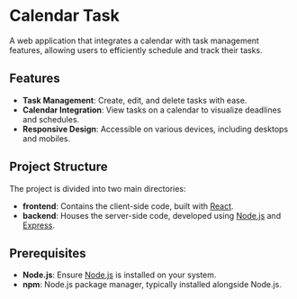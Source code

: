 # Calendar Task

A web application that integrates a calendar with task management features, allowing users to efficiently schedule and track their tasks.

## Features

- **Task Management**: Create, edit, and delete tasks with ease.
- **Calendar Integration**: View tasks on a calendar to visualize deadlines and schedules.
- **Responsive Design**: Accessible on various devices, including desktops and mobiles.

## Project Structure

The project is divided into two main directories:

- **frontend**: Contains the client-side code, built with [React](https://reactjs.org/).
- **backend**: Houses the server-side code, developed using [Node.js](https://nodejs.org/) and [Express](https://expressjs.com/).

## Prerequisites

- **Node.js**: Ensure [Node.js](https://nodejs.org/) is installed on your system.
- **npm**: Node.js package manager, typically installed alongside Node.js.

